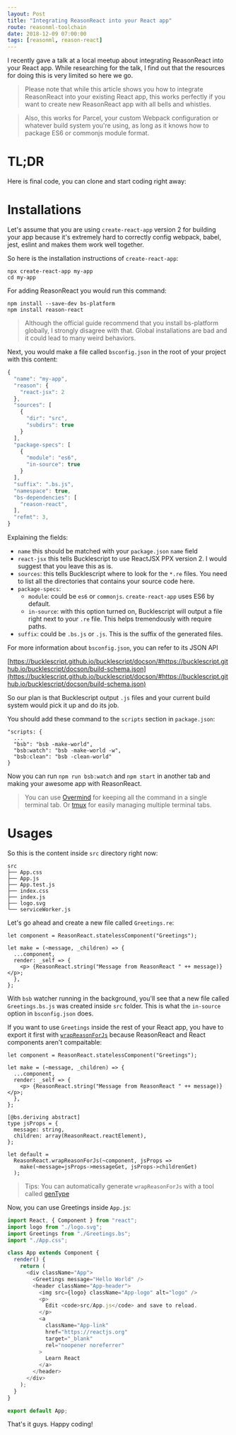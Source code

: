 ```yaml
---
layout: Post
title: "Integrating ReasonReact into your React app"
route: reasonml-toolchain
date: 2018-12-09 07:00:00
tags: [reasonml, reason-react]
---
```


I recently gave a talk at a local meetup about integrating ReasonReact into your React app. While researching for the talk, I find out that the resources for doing this is very limited so here we go.

> Please note that while this article shows you how to integrate ReasonReact into your existing React app, this works perfectly if you want to create new ReasonReact app with all bells and whistles.

> Also, this works for Parcel, your custom Webpack configuration or whatever build system you're using, as long as it knows how to package ES6 or commonjs module format.

# TL;DR

Here is final code, you can clone and start coding right away:


# Installations

Let's assume that you are using `create-react-app` version 2 for building your app because it's extremely hard to correctly config webpack, babel, jest, eslint and makes them work well together. 

So here is the installation instructions of `create-react-app`:

```
npx create-react-app my-app
cd my-app
```

For adding ReasonReact you would run this command:

```
npm install --save-dev bs-platform
npm install reason-react
```

> Although the official guide recommend that you install bs-platform globally, I strongly disagree with that. Global installations are bad and it could lead to many weird behaviors.

Next, you would make a file called `bsconfig.json` in the root of your project with this content:

```js
{
  "name": "my-app",
  "reason": {
    "react-jsx": 2
  },
  "sources": [
    {
      "dir": "src",
      "subdirs": true
    }
  ],
  "package-specs": [
    {
      "module": "es6",
      "in-source": true
    }
  ],
  "suffix": ".bs.js",
  "namespace": true,
  "bs-dependencies": [
    "reason-react",
  ],
  "refmt": 3,
}
```

Explaining the fields:

- `name` this should be matched with your `package.json` `name` field
- `react-jsx` this tells Bucklescript to use ReactJSX PPX version 2. I would suggest that you leave this as is.
- `sources`: this tells Bucklescript where to look for the `*.re` files. You need to list all the directories that contains your source code here.
- `package-specs`: 
  + `module`: could be `es6` or `commonjs`. `create-react-app` uses ES6 by default.
  + `in-source`: with this option turned on, Bucklescript will output a file right next to your `.re` file. This helps tremendously with require paths.
- `suffix`: could be `.bs.js` or `.js`. This is the suffix of the generated files. 

For more information about `bsconfig.json`, you can refer to its JSON API 

[https://bucklescript.github.io/bucklescript/docson/#https://bucklescript.github.io/bucklescript/docson/build-schema.json](https://bucklescript.github.io/bucklescript/docson/#https://bucklescript.github.io/bucklescript/docson/build-schema.json)

So our plan is that Bucklescript output `.js` files and your current build system would pick it up and do its job. 

You should add these command to the `scripts` section in `package.json`:

```
"scripts: {
  ...
  "bsb": "bsb -make-world",
  "bsb:watch": "bsb -make-world -w",
  "bsb:clean": "bsb -clean-world"
}
```

Now you can run `npm run bsb:watch` and `npm start` in another tab and making your awesome app with ReasonReact.

> You can use [Overmind](https://evilmartians.com/chronicles/introducing-overmind-and-hivemind) for keeping all the command in a single terminal tab. Or [tmux](https://github.com/tmux/tmux) for easily managing multiple terminal tabs.

# Usages

So this is the content inside `src` directory right now:

```
src
├── App.css
├── App.js
├── App.test.js
├── index.css
├── index.js
├── logo.svg
└── serviceWorker.js
```

Let's go ahead and create a new file called `Greetings.re`:

```reason
let component = ReasonReact.statelessComponent("Greetings");

let make = (~message, _children) => {
  ...component,
  render: _self => {
    <p> {ReasonReact.string("Message from ReasonReact " ++ message)} </p>;
  },
};
```

With `bsb` watcher running in the background, you'll see that a new file called `Greetings.bs.js` was created inside `src` folder. This is what the `in-source` option in `bsconfig.json` does. 

If you want to use `Greetings` inside the rest of your React app, you have to export it first with [`wrapReasonForJs`](https://reasonml.github.io/reason-react/docs/en/interop#reactjs-using-reasonreact) because ReasonReact and React components aren't compaitable:

```reason
let component = ReasonReact.statelessComponent("Greetings");

let make = (~message, _children) => {
  ...component,
  render: _self => {
    <p> {ReasonReact.string("Message from ReasonReact " ++ message)} </p>;
  },
};

[@bs.deriving abstract]
type jsProps = {
  message: string,
  children: array(ReasonReact.reactElement),
};

let default =
  ReasonReact.wrapReasonForJs(~component, jsProps =>
    make(~message=jsProps->messageGet, jsProps->childrenGet)
  );
```

> Tips: You can automatically generate `wrapReasonForJs` with a tool called [genType](https://github.com/cristianoc/genType)

Now, you can use Greetings inside `App.js`:

```js
import React, { Component } from "react";
import logo from "./logo.svg";
import Greetings from "./Greetings.bs";
import "./App.css";

class App extends Component {
  render() {
    return (
      <div className="App">
        <Greetings message="Hello World" />
        <header className="App-header">
          <img src={logo} className="App-logo" alt="logo" />
          <p>
            Edit <code>src/App.js</code> and save to reload.
          </p>
          <a
            className="App-link"
            href="https://reactjs.org"
            target="_blank"
            rel="noopener noreferrer"
          >
            Learn React
          </a>
        </header>
      </div>
    );
  }
}

export default App;
```

That's it guys. Happy coding!
